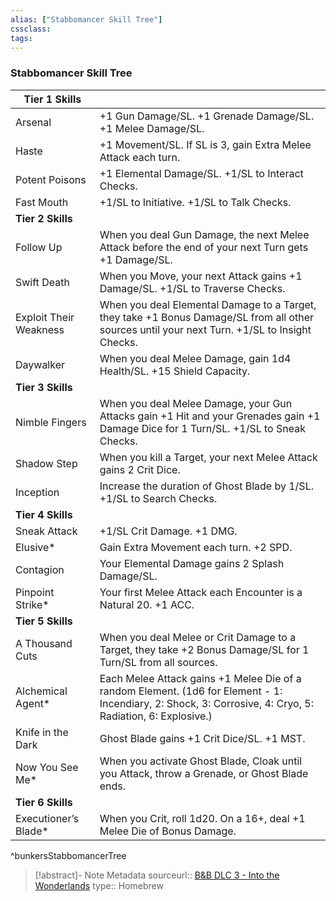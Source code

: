 ```yaml
---
alias: ["Stabbomancer Skill Tree"]
cssclass: 
tags: 
---
```

### Stabbomancer Skill Tree




| Tier 1 Skills          |                                                                                                                                                           |
| ---------------------- | --------------------------------------------------------------------------------------------------------------------------------------------------------- |
| Arsenal                | +1 Gun Damage/SL. +1 Grenade Damage/SL. +1 Melee Damage/SL.                                                                                               |
| Haste                  | +1 Movement/SL. If SL is 3, gain Extra Melee Attack each turn.                                                                                            |
| Potent Poisons         | +1 Elemental Damage/SL. +1/SL to Interact Checks.                                                                                                         |
| Fast Mouth             | +1/SL to Initiative. +1/SL to Talk Checks.                                                                                                                |
| **Tier 2 Skills**      |                                                                                                                                                           |
| Follow Up              | When you deal Gun Damage, the next Melee Attack before the end of your next Turn gets +1 Damage/SL.                                                       |
| Swift Death            | When you Move, your next Attack gains +1 Damage/SL. +1/SL to Traverse Checks.                                                                             |
| Exploit Their Weakness | When you deal Elemental Damage to a Target, they take +1 Bonus Damage/SL from all other sources until your next Turn. +1/SL to Insight Checks.            |
| Daywalker              | When you deal Melee Damage, gain 1d4 Health/SL. +15 Shield Capacity.                                                                                      |
| **Tier 3 Skills**      |                                                                                                                                                           |
| Nimble Fingers         | When you deal Melee Damage, your Gun Attacks gain +1 Hit and your Grenades gain +1 Damage Dice for 1 Turn/SL. +1/SL to Sneak Checks.                      |
| Shadow Step            | When you kill a Target, your next Melee Attack gains 2 Crit Dice.                                                                                         |
| Inception              | Increase the duration of Ghost Blade by 1/SL. +1/SL to Search Checks.                                                                                     |
| **Tier 4 Skills**      |                                                                                                                                                           |
| Sneak Attack           | +1/SL Crit Damage. +1 DMG.                                                                                                                                |
| Elusive*               | Gain Extra Movement each turn. +2 SPD.                                                                                                                    |
| Contagion              | Your Elemental Damage gains 2 Splash Damage/SL.                                                                                                           |
| Pinpoint Strike*       | Your first Melee Attack each Encounter is a Natural 20. +1 ACC.                                                                                           |
| **Tier 5 Skills**      |                                                                                                                                                           |
| A Thousand Cuts        | When you deal Melee or Crit Damage to a Target, they take +2 Bonus Damage/SL for 1 Turn/SL from all sources.                                              |
| Alchemical Agent*      | Each Melee Attack gains +1 Melee Die of a random Element. (1d6 for Element - 1: Incendiary, 2: Shock, 3: Corrosive, 4: Cryo, 5: Radiation, 6: Explosive.) |
| Knife in the Dark      | Ghost Blade gains +1 Crit Dice/SL. +1 MST.                                                                                                                |
| Now You See Me*        | When you activate Ghost Blade, Cloak until you Attack, throw a Grenade, or Ghost Blade ends.                                                              |
| **Tier 6 Skills**      |                                                                                                                                                           |
| Executioner’s Blade\*  | When you Crit, roll 1d20. On a 16+, deal +1 Melee Die of Bonus Damage.                                                                                    |
^bunkersStabbomancerTree

> [!abstract]- Note Metadata
> sourceurl:: [B&B DLC 3 - Into the Wonderlands](https://docs.google.com/document/d/1MLOgrWwcLNTnP9PuXrKiLImy7SUh4hXO8arVUAlmdp0/edit)
> type:: Homebrew
